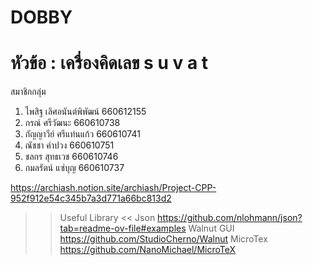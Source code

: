 # DOBBY
# หัวข้อ : เครื่องคิดเลข s u v a t
สมาชิกกลุ่ม
1. ไพสิฐ เลิศอนันต์พิพัฒน์ 660612155
2. กรณ์ ศรีวัฒนะ 660610738
3. กัญญาวีย์ ศรีแท่นแก้ว 660610741
4. ณัชชา คำปวง 660610751
5. ชลกร สุทธเวช 660610746
6. กมลรัตน์ แซ่บุญ 660610737

https://archiash.notion.site/archiash/Project-CPP-952f912e54c345b7a3d771a66bc813d2
>> Useful Library <<
Json
https://github.com/nlohmann/json?tab=readme-ov-file#examples
Walnut GUI
https://github.com/StudioCherno/Walnut
MicroTex
https://github.com/NanoMichael/MicroTeX
